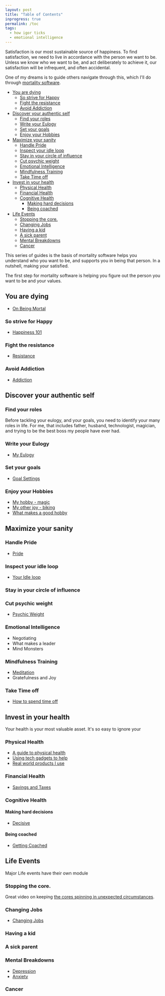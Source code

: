 ```yaml
---
layout: post
title: "Table of Contents"
inprogress: true
permalink: /toc
tags:
  - how igor ticks
  - emotional intelligence
---
```


Satisfaction is our most sustainable source of happiness. To find satisfaction, we need to live in accordance with the person we want to be. Unless we know who we want to be, and act deliberately to achieve it, our satisfaction will be infrequent, and often accidental.

One of my dreams is to guide others navigate through this, which I'll do through [mortality software](/mortality-software).

<!-- prettier-ignore-start -->
<!-- vim-markdown-toc GFM -->

- [You are dying](#you-are-dying)
    - [So strive for Happy](#so-strive-for-happy)
    - [Fight the resistance](#fight-the-resistance)
    - [Avoid Addiction](#avoid-addiction)
- [Discover your authentic self](#discover-your-authentic-self)
    - [Find your roles](#find-your-roles)
    - [Write your Eulogy](#write-your-eulogy)
    - [Set your goals](#set-your-goals)
    - [Enjoy your Hobbies](#enjoy-your-hobbies)
- [Maximize your sanity](#maximize-your-sanity)
    - [Handle Pride](#handle-pride)
    - [Inspect your idle loop](#inspect-your-idle-loop)
    - [Stay in your circle of influence](#stay-in-your-circle-of-influence)
    - [Cut psychic weight](#cut-psychic-weight)
    - [Emotional Intelligence](#emotional-intelligence)
    - [Mindfulness Training](#mindfulness-training)
    - [Take Time off](#take-time-off)
- [Invest in your health](#invest-in-your-health)
    - [Physical Health](#physical-health)
    - [Financial Health](#financial-health)
    - [Cognitive Health](#cognitive-health)
        - [Making hard decisions](#making-hard-decisions)
        - [Being coached](#being-coached)
- [Life Events](#life-events)
    - [Stopping the core.](#stopping-the-core)
    - [Changing Jobs](#changing-jobs)
    - [Having a kid](#having-a-kid)
    - [A sick parent](#a-sick-parent)
    - [Mental Breakdowns](#mental-breakdowns)
    - [Cancer](#cancer)

<!-- vim-markdown-toc -->
<!-- prettier-ignore-end -->

This series of guides is the basis of mortality software helps you understand who you want to be, and supports you in being that person. In a nutshell, making your satisfied.

The first step for mortality software is helping you figure out the person you want to be and your values.

## You are dying

- [On Being Mortal](/death)

### So strive for Happy

- [Happiness 101](/happy)

### Fight the resistance

- [Resistance](/resistance)

### Avoid Addiction

- [Addiction](/_d/addiction.md)

## Discover your authentic self

### Find your roles

Before tackling your eulogy, and your goals, you need to identify your many roles in life. For me, that includes father, husband, technologist, magician, and trying to be the best boss my people have ever had.

### Write your Eulogy

- [My Eulogy](/eulogy)

### Set your goals

- [Goal Settings](/goals)

### Enjoy your Hobbies

- [My hobby - magic](/magic)
- [My other joy - biking](/biking)
- [What makes a good hobby](/hobby)

## Maximize your sanity

### Handle Pride

- [Pride](/pride)

### Inspect your idle loop

- [Your Idle loop](/idle-loop)

### Stay in your circle of influence

### Cut psychic weight

- [Psychic Weight](/psychic-weight)

### Emotional Intelligence

- Negotiating
- What makes a leader
- Mind Monsters

### Mindfulness Training

- [Meditation](/search-inside-yourself)
- Gratefulness and Joy

### Take Time off

- [How to spend time off](/timeoff)

## Invest in your health

Your health is your most valuable asset. It's so easy to ignore your

### Physical Health

- [A guide to physical health](/physical-health)
- [Using tech gadgets to help](/tech-health-toys)
- [Real world products I use](/td/irl#physical-health)

### Financial Health

- [Savings and Taxes](/money)

### Cognitive Health

#### Making hard decisions

- [Decisive](/decide)

#### Being coached

- [Getting Coached](/coach)

## Life Events

Major Life events have their own module

### Stopping the core.

Great video on keeping [the cores spinning in unexpected circumstances](https://youtu.be/snAhsXyO3Ck).

### Changing Jobs

- [Changing Jobs](https://idvork.in/tags/#job-hunt)

### Having a kid

### A sick parent

### Mental Breakdowns

- [Depression](/Depression)
- [Anxiety](/Anxiety)

### Cancer
